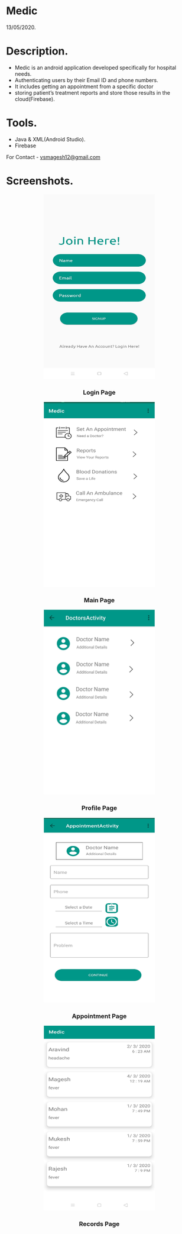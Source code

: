 # Medic
13/05/2020.

# Description.
<div>
  <ul>
    <li>Medic is an android application developed specifically for hospital needs.</li>
    <li>Authenticating users by their Email ID and phone numbers.</li>
    <li>It includes getting an appointment from a specific doctor</li>
    <li>storing patient’s treatment reports and store those results in the cloud(Firebase).</li>
  </ul>
</div>  

# Tools.

* Java & XML(Android Studio).
* Firebase

For Contact - vsmagesh12@gmail.com

# Screenshots.

<div align="center">
<img src="https://github.com/MageshVS/Medic/blob/master/1.jpg" width="300" height="500" >
<h3>Login Page</h3>
</div>
<div align="center">
<img src="https://github.com/MageshVS/Medic/blob/master/2.jpg" width="300" height="500">
<h3>Main Page</h3>
</div>
<div align="center">
<img src="https://github.com/MageshVS/Medic/blob/master/3.jpg" width="300" height="500">
<h3>Profile Page</h3>
<div align="center">
<img src="https://github.com/MageshVS/Medic/blob/master/4.jpg" width="300" height="500">
<h3>Appointment Page</h3>
<div align="center">
<img src="https://github.com/MageshVS/Medic/blob/master/5.jpg" width="300" height="500">
<h3>Records Page</h3>
</div>

